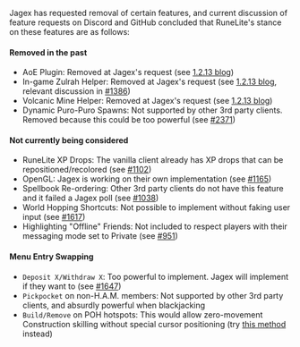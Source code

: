 Jagex has requested removal of certain features, and current discussion of feature requests on Discord and GitHub concluded that RuneLite's stance on these features are as follows:

#### Removed in the past
* AoE Plugin: Removed at Jagex's request (see [1.2.13 blog](https://runelite.net/blog/show/2018-01-25-1.2.13-Release))
* In-game Zulrah Helper: Removed at Jagex's request (see [1.2.13 blog](https://runelite.net/blog/show/2018-01-25-1.2.13-Release), relevant discussion in [#1386](https://github.com/runelite/runelite/issues/1386))
* Volcanic Mine Helper: Removed at Jagex's request (see [1.2.13 blog](https://runelite.net/blog/show/2018-01-25-1.2.13-Release))
* Dynamic Puro-Puro Spawns:  Not supported by other 3rd party clients. Removed because this could be too powerful (see [#2371](https://github.com/runelite/runelite/issues/2371))

#### Not currently being considered
* RuneLite XP Drops: The vanilla client already has XP drops that can be repositioned/recolored (see [#1102](https://github.com/runelite/runelite/issues/1102))
* OpenGL: Jagex is working on their own implementation (see [#1165](https://github.com/runelite/runelite/issues/1165))
* Spellbook Re-ordering: Other 3rd party clients do not have this feature and it failed a Jagex poll (see [#1038](https://github.com/runelite/runelite/issues/1038))
* World Hopping Shortcuts: Not possible to implement without faking user input (see [#1617](https://github.com/runelite/runelite/issues/1617))
* Highlighting "Offline" Friends: Not included to respect players with their messaging mode set to Private (see [#951](https://github.com/runelite/runelite/pull/951))

#### Menu Entry Swapping
* `Deposit X/Withdraw X`: Too powerful to implement. Jagex will implement if they want to (see [#1647](https://github.com/runelite/runelite/issues/1647))
* `Pickpocket` on non-H.A.M. members: Not supported by other 3rd party clients, and absurdly powerful when blackjacking
* `Build/Remove` on POH hotspots: This would allow zero-movement Construction skilling without special cursor positioning (try [this method](https://www.youtube.com/watch?v=u9AZWsDfo1I) instead)